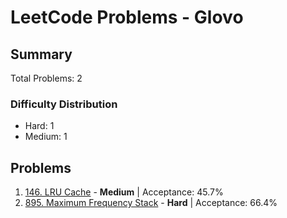 # LeetCode Problems - Glovo

## Summary
Total Problems: 2

### Difficulty Distribution

- Hard: 1
- Medium: 1

## Problems

1. [146. LRU Cache](https://leetcode.com/problems/lru-cache/) - **Medium** | Acceptance: 45.7%
2. [895. Maximum Frequency Stack](https://leetcode.com/problems/maximum-frequency-stack/) - **Hard** | Acceptance: 66.4%